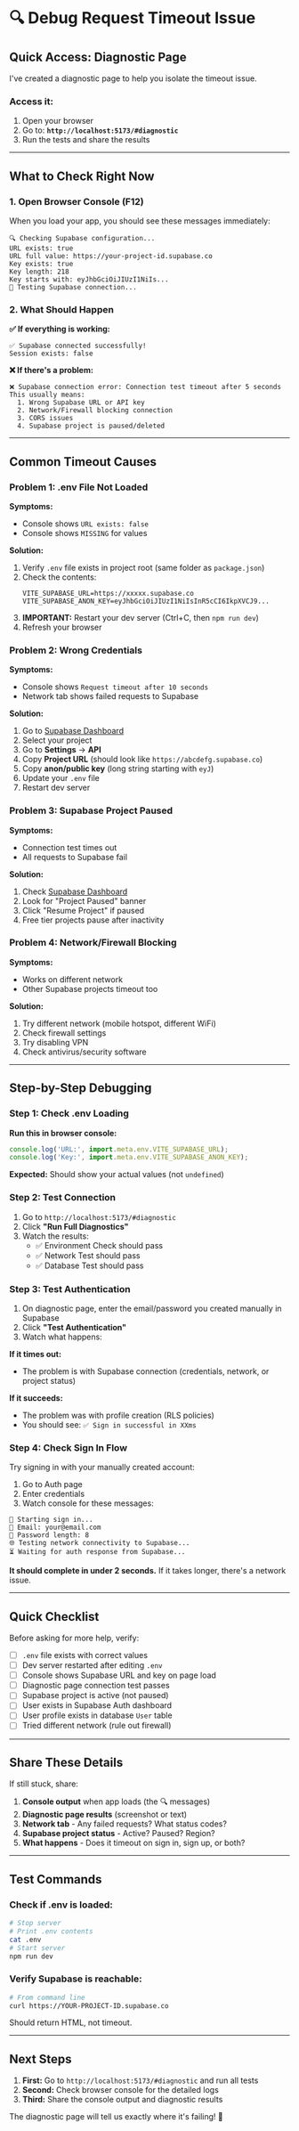 # 🔍 Debug Request Timeout Issue

## Quick Access: Diagnostic Page

I've created a diagnostic page to help you isolate the timeout issue.

### Access it:
1. Open your browser
2. Go to: **`http://localhost:5173/#diagnostic`**
3. Run the tests and share the results

---

## What to Check Right Now

### 1. Open Browser Console (F12)

When you load your app, you should see these messages immediately:

```
🔍 Checking Supabase configuration...
URL exists: true
URL full value: https://your-project-id.supabase.co
Key exists: true
Key length: 218
Key starts with: eyJhbGciOiJIUzI1NiIs...
🧪 Testing Supabase connection...
```

### 2. What Should Happen

**✅ If everything is working:**
```
✅ Supabase connected successfully!
Session exists: false
```

**❌ If there's a problem:**
```
❌ Supabase connection error: Connection test timeout after 5 seconds
This usually means:
  1. Wrong Supabase URL or API key
  2. Network/Firewall blocking connection
  3. CORS issues
  4. Supabase project is paused/deleted
```

---

## Common Timeout Causes

### Problem 1: .env File Not Loaded
**Symptoms:**
- Console shows `URL exists: false`
- Console shows `MISSING` for values

**Solution:**
1. Verify `.env` file exists in project root (same folder as `package.json`)
2. Check the contents:
   ```env
   VITE_SUPABASE_URL=https://xxxxx.supabase.co
   VITE_SUPABASE_ANON_KEY=eyJhbGciOiJIUzI1NiIsInR5cCI6IkpXVCJ9...
   ```
3. **IMPORTANT:** Restart your dev server (Ctrl+C, then `npm run dev`)
4. Refresh your browser

### Problem 2: Wrong Credentials
**Symptoms:**
- Console shows `Request timeout after 10 seconds`
- Network tab shows failed requests to Supabase

**Solution:**
1. Go to [Supabase Dashboard](https://app.supabase.com)
2. Select your project
3. Go to **Settings** → **API**
4. Copy **Project URL** (should look like `https://abcdefg.supabase.co`)
5. Copy **anon/public key** (long string starting with `eyJ`)
6. Update your `.env` file
7. Restart dev server

### Problem 3: Supabase Project Paused
**Symptoms:**
- Connection test times out
- All requests to Supabase fail

**Solution:**
1. Check [Supabase Dashboard](https://app.supabase.com)
2. Look for "Project Paused" banner
3. Click "Resume Project" if paused
4. Free tier projects pause after inactivity

### Problem 4: Network/Firewall Blocking
**Symptoms:**
- Works on different network
- Other Supabase projects timeout too

**Solution:**
1. Try different network (mobile hotspot, different WiFi)
2. Check firewall settings
3. Try disabling VPN
4. Check antivirus/security software

---

## Step-by-Step Debugging

### Step 1: Check .env Loading

**Run this in browser console:**
```javascript
console.log('URL:', import.meta.env.VITE_SUPABASE_URL);
console.log('Key:', import.meta.env.VITE_SUPABASE_ANON_KEY);
```

**Expected:** Should show your actual values (not `undefined`)

### Step 2: Test Connection

1. Go to `http://localhost:5173/#diagnostic`
2. Click **"Run Full Diagnostics"**
3. Watch the results:
   - ✅ Environment Check should pass
   - ✅ Network Test should pass
   - ✅ Database Test should pass

### Step 3: Test Authentication

1. On diagnostic page, enter the email/password you created manually in Supabase
2. Click **"Test Authentication"**
3. Watch what happens:

**If it times out:**
- The problem is with Supabase connection (credentials, network, or project status)

**If it succeeds:**
- The problem was with profile creation (RLS policies)
- You should see: `✅ Sign in successful in XXms`

### Step 4: Check Sign In Flow

Try signing in with your manually created account:

1. Go to Auth page
2. Enter credentials
3. Watch console for these messages:

```
🔐 Starting sign in...
📧 Email: your@email.com
🔑 Password length: 8
🌐 Testing network connectivity to Supabase...
⏳ Waiting for auth response from Supabase...
```

**It should complete in under 2 seconds.** If it takes longer, there's a network issue.

---

## Quick Checklist

Before asking for more help, verify:

- [ ] `.env` file exists with correct values
- [ ] Dev server restarted after editing `.env`
- [ ] Console shows Supabase URL and key on page load
- [ ] Diagnostic page connection test passes
- [ ] Supabase project is active (not paused)
- [ ] User exists in Supabase Auth dashboard
- [ ] User profile exists in database `User` table
- [ ] Tried different network (rule out firewall)

---

## Share These Details

If still stuck, share:

1. **Console output** when app loads (the 🔍 messages)
2. **Diagnostic page results** (screenshot or text)
3. **Network tab** - Any failed requests? What status codes?
4. **Supabase project status** - Active? Paused? Region?
5. **What happens** - Does it timeout on sign in, sign up, or both?

---

## Test Commands

### Check if .env is loaded:
```bash
# Stop server
# Print .env contents
cat .env
# Start server
npm run dev
```

### Verify Supabase is reachable:
```bash
# From command line
curl https://YOUR-PROJECT-ID.supabase.co
```

Should return HTML, not timeout.

---

## Next Steps

1. **First:** Go to `http://localhost:5173/#diagnostic` and run all tests
2. **Second:** Check browser console for the detailed logs
3. **Third:** Share the console output and diagnostic results

The diagnostic page will tell us exactly where it's failing! 🎯

